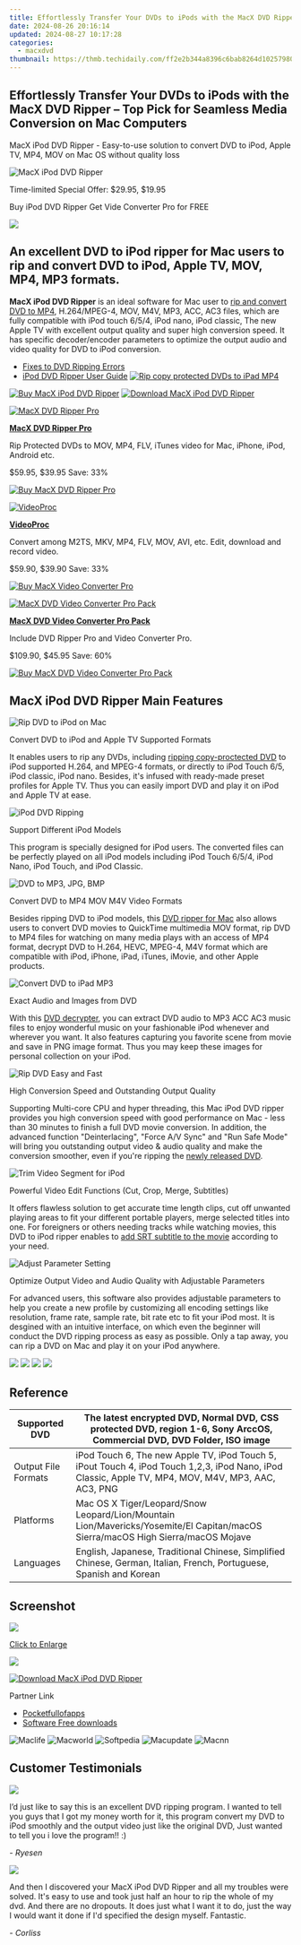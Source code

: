```yaml
---
title: Effortlessly Transfer Your DVDs to iPods with the MacX DVD Ripper – Top Pick for Seamless Media Conversion on Mac Computers
date: 2024-08-26 20:16:14
updated: 2024-08-27 10:17:28
categories:
  - macxdvd
thumbnail: https://thmb.techidaily.com/ff2e2b344a8396c6bab8264d1025798025a6c7a29bed97ca0ab60000543775d0.jpg
---
```


## Effortlessly Transfer Your DVDs to iPods with the MacX DVD Ripper – Top Pick for Seamless Media Conversion on Mac Computers

MacX iPod DVD Ripper \- Easy-to-use solution to convert DVD to iPod, Apple TV, MP4, MOV on Mac OS without quality loss

![MacX iPod DVD Ripper](https://www.macxdvd.com/mac-ipod-dvd-ripper/../face/ipod-ripper-banner.jpg) 

Time-limited Special Offer: $29.95, $19.95

Buy iPod DVD Ripper Get Vide Converter Pro for FREE

![](https://www.macxdvd.com/mac-ipod-dvd-ripper/../image-jp/flag.png) 

## An excellent DVD to iPod ripper for Mac users to rip and convert DVD to iPod, Apple TV, MOV, MP4, MP3 formats.

**MacX iPod DVD Ripper** is an ideal software for Mac user to [rip and convert DVD to MP4](https://tools.techidaily.com/macxdvd/products/), H.264/MPEG-4, MOV, M4V, MP3, ACC, AC3 files, which are fully compatible with iPod touch 6/5/4, iPod nano, iPod classic, The new Apple TV with excellent output quality and super high conversion speed. It has specific decoder/encoder parameters to optimize the output audio and video quality for DVD to iPod conversion. 

* [Fixes to DVD Ripping Errors](https://tools.techidaily.com/macxdvd/products/)
* [iPod DVD Ripper User Guide](https://tools.techidaily.com/macxdvd/products/)
[![Rip copy protected DVDs to iPad MP4](https://www.macxdvd.com/mac-ipod-dvd-ripper/../image/macxdvdpro-banner-mini.jpg)](https://tools.techidaily.com/macxdvd/products/) 

[![Buy MacX iPod DVD Ripper](https://www.macxdvd.com/mac-ipod-dvd-ripper/../image/bottom-buy-big.jpg)](https://www.macxdvd.com/mac-ipod-dvd-ripper/buy.htm) [![Download MacX iPod DVD Ripper](https://www.macxdvd.com/mac-ipod-dvd-ripper/../image/bottom-download-big.jpg)](https://www.macxdvd.com/mac-ipod-dvd-ripper/../download/macx-ipod-dvd-ripper.dmg) 

[![MacX DVD Ripper Pro](https://www.macxdvd.com/mac-ipod-dvd-ripper/../box-image/macx-ripper-box-left.jpg)](https://tools.techidaily.com/macxdvd/products/) 

**[MacX DVD Ripper Pro](https://tools.techidaily.com/macxdvd/products/)**

Rip Protected DVDs to MOV, MP4, FLV, iTunes video for Mac, iPhone, iPod, Android etc.

$59.95, $39.95 Save: 33%

[![Buy MacX DVD Ripper Pro](https://www.macxdvd.com/mac-ipod-dvd-ripper/../image/bottom-buy2.jpg)](https://www.macxdvd.com/mac-ipod-dvd-ripper/../mac-dvd-ripper-pro/buy.htm) 

[![VideoProc](https://www.macxdvd.com/mac-ipod-dvd-ripper/../box-image/videoproc-mini1.png)](https://tools.techidaily.com/macxdvd/products/) 

**[VideoProc](https://tools.techidaily.com/macxdvd/products/)**

Convert among M2TS, MKV, MP4, FLV, MOV, AVI, etc. Edit, download and record video.

$59.90, $39.90 Save: 33%

[![Buy MacX Video Converter Pro](https://www.macxdvd.com/mac-ipod-dvd-ripper/../image/bottom-buy2.jpg)](https://www.macxdvd.com/mac-ipod-dvd-ripper/../mac-video-converter-pro/buy.htm) 

[![MacX DVD Video Converter Pro Pack](https://www.macxdvd.com/mac-ipod-dvd-ripper/../pack-image/macx-pack-mini1.jpg)](https://tools.techidaily.com/macxdvd/products/) 

**[MacX DVD Video Converter Pro Pack](https://tools.techidaily.com/macxdvd/products/)**

Include DVD Ripper Pro and Video Converter Pro.

$109.90, $45.95 Save: 60%

[![Buy MacX DVD Video Converter Pro Pack](https://www.macxdvd.com/mac-ipod-dvd-ripper/../image/bottom-buy2.jpg)](https://www.macxdvd.com/mac-ipod-dvd-ripper/../mac-dvd-video-converter-pro-pack/buy.htm) 

## MacX iPod DVD Ripper Main Features

![Rip DVD to iPod on Mac](https://www.macxdvd.com/mac-ipod-dvd-ripper/image/mac7.jpg) 

Convert DVD to iPod and Apple TV Supported Formats

It enables users to rip any DVDs, including [ripping copy-proctected DVD](https://tools.techidaily.com/macxdvd/products/) to iPod supported H.264, and MPEG-4 formats, or directly to iPod Touch 6/5, iPod classic, iPod nano. Besides, it's infused with ready-made preset profiles for Apple TV. Thus you can easily import DVD and play it on iPod and Apple TV at ease.

![iPod DVD Ripping](https://www.macxdvd.com/mac-ipod-dvd-ripper/image/ipod1.jpg) 

Support Different iPod Models

This program is specially designed for iPod users. The converted files can be perfectly played on all iPod models including iPod Touch 6/5/4, iPod Nano, iPod Touch, and iPod Classic.

![DVD to MP3, JPG, BMP](https://www.macxdvd.com/mac-ipod-dvd-ripper/image/mac1.jpg) 

Convert DVD to MP4 MOV M4V Video Formats

Besides ripping DVD to iPod models, this [DVD ripper for Mac](https://tools.techidaily.com/macxdvd/products/) also allows users to convert DVD movies to QuickTime multimedia MOV format, rip DVD to MP4 files for watching on many media plays with an access of MP4 format, decrypt DVD to H.264, HEVC, MPEG-4, M4V format which are compatible with iPod, iPhone, iPad, iTunes, iMovie, and other Apple products. 

![Convert DVD to iPad MP3](https://www.macxdvd.com/mac-ipod-dvd-ripper/image/hdvideo10.jpg) 

Exact Audio and Images from DVD

With this [DVD decrypter](https://tools.techidaily.com/macxdvd/products/), you can extract DVD audio to MP3 ACC AC3 music files to enjoy wonderful music on your fashionable iPod whenever and wherever you want. It also features capturing you favorite scene from movie and save in PNG image format. Thus you may keep these images for personal collection on your iPod. 

![Rip DVD Easy and Fast](https://www.macxdvd.com/mac-ipod-dvd-ripper/image/ipod2.jpg) 

High Conversion Speed and Outstanding Output Quality

Supporting Multi-core CPU and hyper threading, this Mac iPod DVD ripper provides you high conversion speed with good performance on Mac - less than 30 minutes to finish a full DVD movie conversion. In addition, the advanced function "Deinterlacing", "Force A/V Sync" and "Run Safe Mode" will bring you outstanding output video & audio quality and make the conversion smoother, even if you're ripping the [newly released DVD](https://tools.techidaily.com/macxdvd/products/).

![Trim Video Segment for iPod](https://www.macxdvd.com/mac-ipod-dvd-ripper/image/hdvideo9.jpg) 

Powerful Video Edit Functions (Cut, Crop, Merge, Subtitles) 

It offers flawless solution to get accurate time length clips, cut off unwanted playing areas to fit your different portable players, merge selected titles into one. For foreigners or others needing tracks while watching movies, this DVD to iPod ripper enables to [add SRT subtitle to the movie](https://tools.techidaily.com/macxdvd/products/) according to your need. 

![Adjust Parameter Setting](https://www.macxdvd.com/mac-ipod-dvd-ripper/image/iphone4.jpg) 

Optimize Output Video and Audio Quality with Adjustable Parameters

For advanced users, this software also provides adjustable parameters to help you create a new profile by customizing all encoding settings like resolution, frame rate, sample rate, bit rate etc to fit your iPod most. It is desgined with an intuitive interface, on which even the beginner will conduct the DVD ripping process as easy as possible. Only a tap away, you can rip a DVD on Mac and play it on your iPod anywhere.

![](https://www.macxdvd.com/mac-ipod-dvd-ripper/../i-pic/prd-ipod-logo.jpg) ![](https://www.macxdvd.com/mac-ipod-dvd-ripper/../i-pic/prd-itunes-logo.jpg) ![](https://www.macxdvd.com/mac-ipod-dvd-ripper/../i-pic/prd-quicktime-logo.jpg) ![](https://www.macxdvd.com/mac-ipod-dvd-ripper/../i-pic/prd-youtube-logo.jpg) 

## Reference

| Supported DVD       | The latest encrypted DVD, Normal DVD, CSS protected DVD, region 1-6, Sony ArccOS, Commercial DVD, DVD Folder, ISO image                             |
| ------------------- | --------------------------------------------------------------------------------------------------------------------------------------------------- |
| Output File Formats | iPod Touch 6, The new Apple TV, iPod Touch 5, iPout Touch 4, iPod Touch 1,2,3, iPod Nano, iPod Classic, Apple TV, MP4, MOV, M4V, MP3, AAC, AC3, PNG |
| Platforms           | Mac OS X Tiger/Leopard/Snow Leopard/Lion/Mountain Lion/Mavericks/Yosemite/El Capitan/macOS Sierra/macOS High Sierra/macOS Mojave                    |
| Languages           | English, Japanese, Traditional Chinese, Simplified Chinese, German, Italian, French, Portuguese, Spanish and Korean                                 |

## Screenshot

![](https://www.macxdvd.com/mac-ipod-dvd-ripper/image/screenshot.png)

[Click to Enlarge](https://tools.techidaily.com/macxdvd/products/)

![](https://www.macxdvd.com/mac-ipod-dvd-ripper/image/screenshot_02.png) 

[![Download MacX iPod DVD Ripper](https://www.macxdvd.com/mac-ipod-dvd-ripper/../image/bottom-download-big.jpg)](https://www.macxdvd.com/mac-ipod-dvd-ripper/../download/macx-ipod-dvd-ripper.dmg)

Partner Link

* [Pocketfullofapps](http://www.pocketfullofapps.com)
* [Software Free downloads](http://www.apponic.com)

![Maclife](https://www.macxdvd.com/mac-ipod-dvd-ripper/../i-pic/maclife.gif) ![Macworld](https://www.macxdvd.com/mac-ipod-dvd-ripper/../i-pic/macworld.gif) ![Softpedia](https://www.macxdvd.com/mac-ipod-dvd-ripper/../i-pic/softpedia.gif) ![Macupdate](https://www.macxdvd.com/mac-ipod-dvd-ripper/../i-pic/macupdate.gif) ![Macnn](https://www.macxdvd.com/mac-ipod-dvd-ripper/../i-pic/macnn.gif) 

## Customer Testimonials

![](https://www.macxdvd.com/mac-ipod-dvd-ripper/../image/customer-ico.jpg) 

I’d just like to say this is an excellent DVD ripping program. I wanted to tell you guys that I got my money worth for it, this program convert my DVD to iPod smoothly and the output video just like the original DVD, Just wanted to tell you i love the program!! :)

_\- Ryesen_ 

![](https://www.macxdvd.com/mac-ipod-dvd-ripper/../image/customer-ico.jpg) 

And then I discovered your MacX iPod DVD Ripper and all my troubles were solved. It's easy to use and took just half an hour to rip the whole of my dvd. And there are no dropouts. It does just what I want it to do, just the way I would want it done if I'd specified the design myself. Fantastic.

_\- Corliss_

<ins class="adsbygoogle"
     style="display:block"
     data-ad-format="autorelaxed"
     data-ad-client="ca-pub-7571918770474297"
     data-ad-slot="1223367746"></ins>



<ins class="adsbygoogle"
     style="display:block"
     data-ad-client="ca-pub-7571918770474297"
     data-ad-slot="8358498916"
     data-ad-format="auto"
     data-full-width-responsive="true"></ins>
